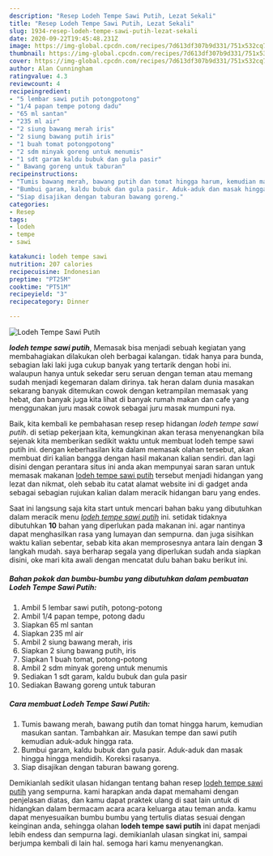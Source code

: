 ```yaml
---
description: "Resep Lodeh Tempe Sawi Putih, Lezat Sekali"
title: "Resep Lodeh Tempe Sawi Putih, Lezat Sekali"
slug: 1934-resep-lodeh-tempe-sawi-putih-lezat-sekali
date: 2020-09-22T19:45:48.231Z
image: https://img-global.cpcdn.com/recipes/7d613df307b9d331/751x532cq70/lodeh-tempe-sawi-putih-foto-resep-utama.jpg
thumbnail: https://img-global.cpcdn.com/recipes/7d613df307b9d331/751x532cq70/lodeh-tempe-sawi-putih-foto-resep-utama.jpg
cover: https://img-global.cpcdn.com/recipes/7d613df307b9d331/751x532cq70/lodeh-tempe-sawi-putih-foto-resep-utama.jpg
author: Alan Cunningham
ratingvalue: 4.3
reviewcount: 4
recipeingredient:
- "5 lembar sawi putih potongpotong"
- "1/4 papan tempe potong dadu"
- "65 ml santan"
- "235 ml air"
- "2 siung bawang merah iris"
- "2 siung bawang putih iris"
- "1 buah tomat potongpotong"
- "2 sdm minyak goreng untuk menumis"
- "1 sdt garam kaldu bubuk dan gula pasir"
- " Bawang goreng untuk taburan"
recipeinstructions:
- "Tumis bawang merah, bawang putih dan tomat hingga harum, kemudian masukan santan. Tambahkan air. Masukan tempe dan sawi putih kemudian aduk-aduk hingga rata."
- "Bumbui garam, kaldu bubuk dan gula pasir. Aduk-aduk dan masak hingga hingga mendidih. Koreksi rasanya."
- "Siap disajikan dengan taburan bawang goreng."
categories:
- Resep
tags:
- lodeh
- tempe
- sawi

katakunci: lodeh tempe sawi 
nutrition: 207 calories
recipecuisine: Indonesian
preptime: "PT25M"
cooktime: "PT51M"
recipeyield: "3"
recipecategory: Dinner

---
```



![Lodeh Tempe Sawi Putih](https://img-global.cpcdn.com/recipes/7d613df307b9d331/751x532cq70/lodeh-tempe-sawi-putih-foto-resep-utama.jpg)

<b><i>lodeh tempe sawi putih</i></b>, Memasak bisa menjadi sebuah kegiatan yang membahagiakan dilakukan oleh berbagai kalangan. tidak hanya para bunda, sebagian laki laki juga cukup banyak yang tertarik dengan hobi ini. walaupun hanya untuk sekedar seru seruan dengan teman atau memang sudah menjadi kegemaran dalam dirinya. tak heran dalam dunia masakan sekarang banyak ditemukan cowok dengan ketrampilan memasak yang hebat, dan banyak juga kita lihat di banyak rumah makan dan cafe yang menggunakan juru masak cowok sebagai juru masak mumpuni nya.



Baik, kita kembali ke pembahasan resep resep hidangan <i>lodeh tempe sawi putih</i>. di setiap pekerjaan kita, kemungkinan akan terasa menyenangkan bila sejenak kita memberikan sedikit waktu untuk membuat lodeh tempe sawi putih ini. dengan keberhasilan kita dalam memasak olahan tersebut, akan membuat diri kalian bangga dengan hasil makanan kalian sendiri. dan lagi disini dengan perantara situs ini anda akan mempunyai saran saran untuk memasak makanan <u>lodeh tempe sawi putih</u> tersebut menjadi hidangan yang lezat dan nikmat, oleh sebab itu catat alamat website ini di gadget anda sebagai sebagian rujukan kalian dalam meracik hidangan baru yang endes.


Saat ini langsung saja kita start untuk mencari bahan baku yang dibutuhkan dalam meracik menu <u><i>lodeh tempe sawi putih</i></u> ini. setidak tidaknya dibutuhkan <b>10</b> bahan yang diperlukan pada makanan ini. agar nantinya dapat menghasilkan rasa yang lumayan dan sempurna. dan juga sisihkan waktu kalian sebentar, sebab kita akan memprosesnya antara lain dengan <b>3</b> langkah mudah. saya berharap segala yang diperlukan sudah anda siapkan disini, oke mari kita awali dengan mencatat dulu bahan baku berikut ini.

<!--inarticleads1-->

##### Bahan pokok dan bumbu-bumbu yang dibutuhkan dalam pembuatan Lodeh Tempe Sawi Putih:

1. Ambil 5 lembar sawi putih, potong-potong
1. Ambil 1/4 papan tempe, potong dadu
1. Siapkan 65 ml santan
1. Siapkan 235 ml air
1. Ambil 2 siung bawang merah, iris
1. Siapkan 2 siung bawang putih, iris
1. Siapkan 1 buah tomat, potong-potong
1. Ambil 2 sdm minyak goreng untuk menumis
1. Sediakan 1 sdt garam, kaldu bubuk dan gula pasir
1. Sediakan  Bawang goreng untuk taburan




<!--inarticleads2-->

##### Cara membuat Lodeh Tempe Sawi Putih:

1. Tumis bawang merah, bawang putih dan tomat hingga harum, kemudian masukan santan. Tambahkan air. Masukan tempe dan sawi putih kemudian aduk-aduk hingga rata.
1. Bumbui garam, kaldu bubuk dan gula pasir. Aduk-aduk dan masak hingga hingga mendidih. Koreksi rasanya.
1. Siap disajikan dengan taburan bawang goreng.




Demikianlah sedikit ulasan hidangan tentang bahan resep <u>lodeh tempe sawi putih</u> yang sempurna. kami harapkan anda dapat memahami dengan penjelasan diatas, dan kamu dapat praktek ulang di saat lain untuk di hidangkan dalam bermacam acara acara keluarga atau teman anda. kamu dapat menyesuaikan bumbu bumbu yang tertulis diatas sesuai dengan keinginan anda, sehingga olahan <b>lodeh tempe sawi putih</b> ini dapat menjadi lebih endess dan sempurna lagi. demikianlah ulasan singkat ini, sampai berjumpa kembali di lain hal. semoga hari kamu menyenangkan.
